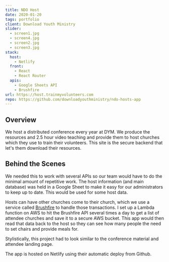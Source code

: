 ```yaml
---
title: NDO Host
date: 2020-01-20
tags: portfolio
client: Download Youth Ministry
slider:
  - screen1.jpg
  - screen4.jpg
  - screen2.jpg
  - screen3.jpg
stack:
  host:
    - Netlify
  front:
    - React
    - React Router
  apis:
    - Google Sheets API
    - Brushfire
url: https://host.trainmyvolunteers.com
repo: https://github.com/downloadyouthministry/ndo-hosts-app
---
```


## Overview

We host a distributed conference every year at DYM. We produce the resources and 2.5 hour video teaching and provide them to host churches which they use to train their volunteers. This site is the secure backend that let's them download their resources.

## Behind the Scenes

We needed this to work with several APIs so our team would have to do the minimal amount of repetitive work. The host information (and main database) was held in a Google Sheet to make it easy for our administrators to keep up to date. This would be used for some host data.

Hosts can have other churches come to their church, which we use a service called [Brushfire](https://www.brushfire.com/) to handle those transactions. I set up a Lambda function on AWS to hit the Brushfire API several times a day to get a list of attendee churches and save it to a secure AWS bucket. This app would then read that data back to the host so they can see how many people the need to set chairs and provide meals for.

Stylistically, this project had to look similar to the conference material and attendee landing page.

The app is hosted on Netlify using their automatic deploy from Github.

